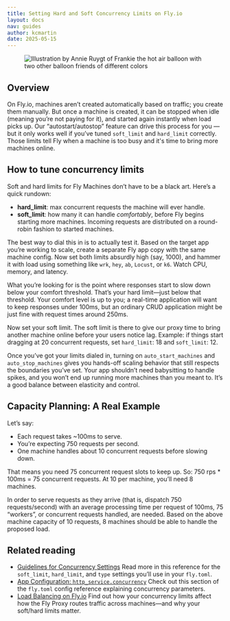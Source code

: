 ```yaml
---
title: Setting Hard and Soft Concurrency Limits on Fly.io
layout: docs
nav: guides
author: kcmartin
date: 2025-05-15
---
```


<figure>
  <img src="/static/images/setting-limits.png" alt="Illustration by Annie Ruygt of Frankie the hot air balloon with two other balloon friends of different colors" class="w-full max-w-lg mx-auto">
</figure>

## Overview

On Fly.io, machines aren’t created automatically based on traffic; you create them manually. But once a machine is created, it can be stopped when idle (meaning you’re not paying for it), and started again instantly when load picks up. Our “autostart/autostop” feature can drive this process for you — but it only works well if you’ve tuned `soft_limit` and `hard_limit` correctly. Those limits tell Fly when a machine is too busy and it's time to bring more machines online.

## How to tune concurrency limits

Soft and hard limits for Fly Machines don’t have to be a black art. Here’s a quick rundown:

- **hard_limit**: max concurrent requests the machine will ever handle.
- **soft_limit**: how many it can handle _comfortably_, before Fly begins starting more machines. Incoming requests are distributed on a round-robin fashion to started machines.

The best way to dial this in is to actually test it. Based on the target app you’re working to scale, create a separate Fly app copy with the same machine config. Now set both limits absurdly high (say, 1000), and hammer it with load using something like `wrk`, `hey`, `ab`, `Locust`, or `k6`. Watch CPU, memory, and latency.

What you’re looking for is the point where responses start to slow down below your comfort threshold. That’s your hard limit—just below that threshold. Your comfort level is up to you; a real-time application will want to keep responses under 100ms, but an ordinary CRUD application might be just fine with request times around 250ms.

Now set your soft limit. The soft limit is there to give our proxy time to bring another machine online before your users notice lag. Example: if things start dragging at 20 concurrent requests, set `hard_limit`: 18 and `soft_limit`: 12.

Once you’ve got your limits dialed in, turning on `auto_start_machines` and `auto_stop_machines` gives you hands-off scaling behavior that still respects the boundaries you’ve set. Your app shouldn’t need babysitting to handle spikes, and you won’t end up running more machines than you meant to. It’s a good balance between elasticity and control.

## Capacity Planning: A Real Example

Let’s say:

- Each request takes ~100ms to serve.
- You’re expecting 750 requests per second.
- One machine handles about 10 concurrent requests before slowing down.

That means you need 75 concurrent request slots to keep up. So: 750 rps * 100ms = 75 concurrent requests. At 10 per machine, you’ll need 8 machines.

In order to serve requests as they arrive (that is, dispatch 750 requests/second) with an average processing time per request of 100ms, 75 “workers”, or concurrent requests handled, are needed. Based on the above machine capacity of 10 requests, 8 machines should be able to handle the proposed load.

## Related reading

- [Guidelines for Concurrency Settings](/docs/apps/concurrency/) Read more in this reference for the `soft_limit`, `hard_limit`, and `type` settings you’ll use in your `fly.toml`.
- [App Configuration: `http_service.concurrency`](/docs/reference/configuration/#http_service-concurrency)  Check out this section of the `fly.toml` config reference explaining concurrency parameters.
- [Load Balancing on Fly.io](/docs/reference/load-balancing/) Find out how your concurrency limits affect how the Fly Proxy routes traffic across machines—and why your soft/hard limits matter.
